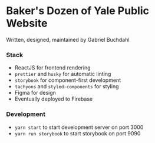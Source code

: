# Baker's Dozen of Yale Public Website

Written, designed, maintained by Gabriel Buchdahl

### Stack

- ReactJS for frontend rendering
- `prettier` and `husky` for automatic linting
- `storybook` for component-first development
- `tachyons` and `styled-components` for styling
- Figma for design
- Eventually deployed to Firebase

### Development

- `yarn start` to start development server on port 3000
- `yarn run storybook` to start storybook on port 9090

